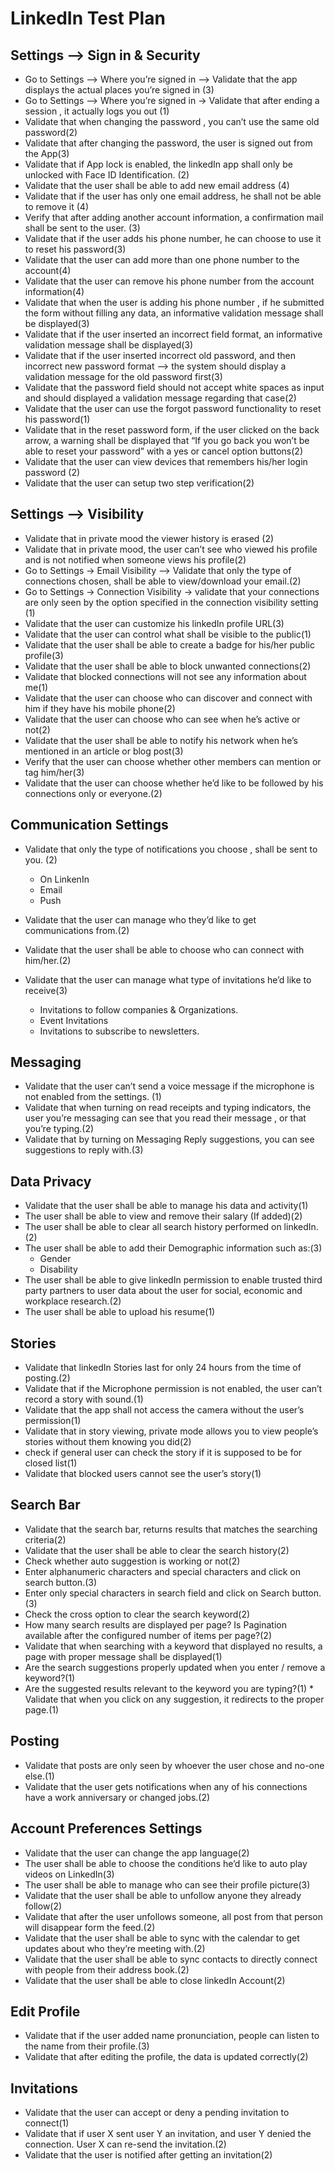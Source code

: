 # LinkedIn Test Plan

## Settings —> Sign in & Security

* Go to Settings —> Where you’re signed in —> Validate that the app displays the actual places you’re signed in (3)
* Go to Settings —> Where you’re signed in  -> Validate that after ending a session , it actually logs you out (1)
* Validate that when changing the password , you can’t use the same old password(2)
* Validate that after changing the password, the user is signed out from the App(3)
* Validate that if App lock is enabled, the linkedIn app shall only be unlocked with Face ID Identification. (2)
* Validate that the user shall be able to add new email address (4)
* Validate that if the user has only one email address, he shall not be able to remove it (4)
* Verify that after adding another account information, a confirmation mail shall be sent to the user. (3)
* Validate that if the user adds his phone number, he can choose to use it to reset his password(3)
* Validate that the user can add more than one phone number to the account(4)
* Validate that the user can remove his phone number from the account information(4)
* Validate that when the user is adding his phone number , if he submitted the form without filling any data, an informative validation message shall be displayed(3)
* Validate that if the user inserted an incorrect field format, an informative validation message shall be displayed(3)
* Validate that if the user inserted incorrect old password, and then incorrect new password format —> the system should display a validation message for the old password first(3)
* Validate that the password field should not accept white spaces as input and should displayed a validation message regarding that case(2)
* Validate that the user can use the forgot password functionality to reset his password(1)
* Validate that in the reset password form, if the user clicked on the back arrow, a warning shall be displayed that “If you go back you won’t be able to reset your password” with a yes or cancel option buttons(2)
* Validate that the user can view devices that remembers his/her login password (2)
* Validate that the user can setup two step verification(2)

## Settings —> Visibility 

* Validate that in private mood the viewer history is erased (2)
* Validate that in private mood, the user can’t see who viewed his profile and is not notified when someone views his profile(2)
* Go to Settings -> Email Visibility —> Validate that only the type of connections chosen, shall be able to view/download your email.(2)
* Go to Settings -> Connection Visibility -> validate that your connections are only seen by the option specified in the connection visibility setting (1)
* Validate that the user can customize his linkedIn profile URL(3)
* Validate that the user can control what shall be visible to the public(1)
* Validate that the user shall be able to create a badge for his/her  public profile(3)
* Validate that the user shall be able to block unwanted connections(2)
* Validate that blocked connections will not see any information about me(1)
* Validate that the user can choose who can discover and connect with him if they have his mobile phone(2)
* Validate that the user can choose who can see when he’s active or not(2)
* Validate that the user shall be able to notify his network when he’s mentioned in an article or blog post(3)
* Verify that the user can choose whether other members can mention or tag him/her(3)
* Validate that the user can choose whether he’d like to be followed by his connections only or everyone.(2)

## Communication Settings

* Validate that only the type of notifications you choose , shall be sent to you. (2)
	* 	On LinkenIn
	* 	Email
	* 	Push

*  Validate that the user can manage who they’d like to get communications from.(2)
*  Validate that the user shall be able to choose who can connect with him/her.(2)

* Validate that the user can manage what type of invitations he’d like to receive(3)
	* 	Invitations to follow companies & Organizations.
	* 	Event Invitations 
	* 	Invitations to subscribe to newsletters.

## Messaging 

* Validate that the user can’t send a voice message if the microphone is not enabled from the settings. (1)
* Validate that when turning on read receipts and typing indicators, the user you’re messaging can see that you read their message , or that you’re typing.(2)
* Validate that by turning on Messaging Reply suggestions, you can see suggestions to reply with.(3)

## Data Privacy

* Validate that the user shall be able to manage his data and activity(1)
* The user shall be able to view and remove their salary (If added)(2)
* The user shall be able to clear all search history performed on linkedIn.(2)
* The user shall be able to add their Demographic information such as:(3)
	* Gender
	* Disability
* The user shall be able to give linkedIn permission to enable trusted third party partners to user data about the user for social, economic and workplace research.(2)
* The user shall be able to upload his resume(1)







## Stories

* Validate that linkedIn Stories last for only 24 hours from the time of posting.(2)
* Validate that if the Microphone permission is not enabled, the user can’t record a story with sound.(1)
* Validate that the app shall not access the camera without the user’s permission(1)
* Validate that in story viewing, private mode allows you to view people’s stories without them knowing you did(2)
* check if general user can check the story if it is supposed to be for closed list(1)
* Validate that blocked users cannot see the user’s story(1)


## Search Bar

* Validate that the search bar, returns results that matches the searching criteria(2)
* Validate that the user shall be able to clear the search history(2)
* Check whether auto suggestion is working or not(2)
* Enter alphanumeric characters and special characters and click on search button.(3)
* Enter only special characters in search field and click on Search button.(3)
* Check the cross option to clear the search keyword(2)
* How many search results are displayed per page? Is Pagination available after the configured number of items per page?(2)
* Validate that when searching with a keyword that displayed no results, a page with proper message shall be displayed(1)
* Are the search suggestions properly updated when you enter / remove a keyword?(1)
* Are the suggested results relevant to the keyword you are typing?(1) * Validate that when you click on any suggestion, it redirects to the proper page.(1)


## Posting

* Validate that posts are only seen by whoever the user chose and no-one else.(1)
* Validate that the user gets notifications when any of his connections have a work anniversary or changed jobs.(2)



## Account Preferences Settings


* Validate that the user can change the app language(2)
* The user shall be able to choose the conditions he’d like to auto play videos on LinkedIn(3)
* The user shall be able to manage who can see their profile picture(3)
* Validate that the user shall be able to unfollow anyone they already follow(2)
* Validate that after the user unfollows someone, all post from that person will disappear form the feed.(2)
* Validate that the user shall be able to sync with the calendar to get updates about who they’re meeting with.(2)
* Validate that the user shall be able to sync contacts to directly connect with people from their address book.(2)
* Validate that the user shall be able to close linkedIn Account(2)


## Edit Profile

* Validate that if the user added name pronunciation, people can listen to the name from their profile.(3)
* Validate that after editing the profile, the data is updated correctly(2)





## Invitations

* Validate that the user can accept or deny a pending invitation to connect(1)
* Validate that if user X sent user Y an invitation, and user Y denied the connection. User X can re-send the invitation.(2)
* Validate that the user is notified after getting an invitation(2)



